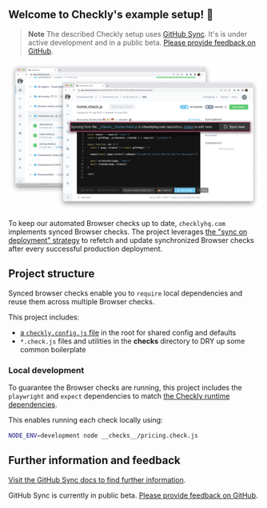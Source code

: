 ## Welcome to Checkly's example setup! 👋

> **Note**
> The described Checkly setup uses [GitHub Sync](https://www.checklyhq.com/docs/browser-checks/github-code-sync/). It's is under active development and in a public beta. [Please provide feedback on GitHub](https://github.com/orgs/checkly/discussions/2).

![Checkly dashboard showing synced checks](./screenshot.png)

To keep our automated Browser checks up to date, `checklyhq.com` implements synced Browser checks. The project leverages [the "sync on deployment" strategy](https://www.checklyhq.com/docs/browser-checks/github-code-sync/#sync-on-deployment) to refetch and update synchronized Browser checks after every successful production deployment.

## Project structure

Synced browser checks enable you to `require` local dependencies and reuse them across multiple Browser checks.

This project includes:

- [a `checkly.config.js` file](https://github.com/checkly/checklyhq.com/blob/main/checkly.config.js) in the root for shared config and defaults
- `*.check.js` files and utilities in the __checks__ directory to DRY up some common boilerplate

### Local development

To guarantee the Browser checks are running, this project includes the `playwright` and `expect` dependencies to match [the Checkly runtime dependencies](https://www.checklyhq.com/docs/runtimes/specs/).

This enables running each check locally using:

```bash
NODE_ENV=development node __checks__/pricing.check.js
```

## Further information and feedback

[Visit the GitHub Sync docs to find further information](https://www.checklyhq.com/docs/browser-checks/github-code-sync/).

GitHub Sync is currently in public beta. [Please provide feedback on GitHub](https://github.com/orgs/checkly/discussions/2).

